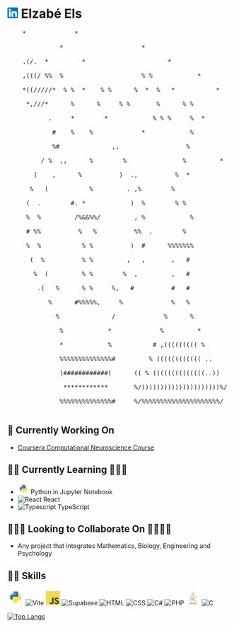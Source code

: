 # [![LinkedIn](./linkedin.png)](https://www.linkedin.com/in/maria-elizabeth-els) Elzabé Els

<pre>
    <span style="line-height: 0.5;">*             *                                                   <br></span>
    <span style="line-height: 0.5;">          *                     *                                 <br></span>
    <span style="line-height: 0.5;">.(/.  *         *                      *                          <br></span>
    <span style="line-height: 0.5;">,(((/ %%  %                     % %            *                  <br></span>
    <span style="line-height: 0.5;">*((/////*  % %  *    % %      %  *  %   *           *             <br></span>
    <span style="line-height: 0.5;"> *,///*      %      %     % %       %      % %                    <br></span>
    <span style="line-height: 0.5;">       .     *        *            % % %     %  *                 <br></span>
    <span style="line-height: 0.5;">        #    %    %             *            %                    <br></span>
    <span style="line-height: 0.5;">        %#              ,,                  %                     <br></span>
    <span style="line-height: 0.5;">     / %  ,,      %        %               %         *            <br></span>
    <span style="line-height: 0.5;">   (    ,      %          )  .,          %  *                     <br></span>
    <span style="line-height: 0.5;">  %   (           %         . ,%        %                         <br></span>
    <span style="line-height: 0.5;"> (  .        #. *            )  %        % %                      <br></span>
    <span style="line-height: 0.5;"> %  %         /%&&%%/         , %            %                    <br></span>
    <span style="line-height: 0.5;"> # %%          %   %          %%  .        %                      <br></span>
    <span style="line-height: 0.5;"> %  %           % %          )  #      %%%%%%%                    <br></span>
    <span style="line-height: 0.5;">  (  %          % %         ,   ,       ,   #                     <br></span>
    <span style="line-height: 0.5;">   %  (         % %        %  ,         ,   #                     <br></span>
    <span style="line-height: 0.5;">    .(   %      % %     %,   #          #   #                     <br></span>
    <span style="line-height: 0.5;">       %      #%%%%%,     %             %   %                     <br></span>
    <span style="line-height: 0.5;">         %              /             %      %                    <br></span>
    <span style="line-height: 0.5;">          %            *             %         *                  <br></span>
    <span style="line-height: 0.5;">          *            %           # ,((((((((( %                 <br></span>
    <span style="line-height: 0.5;">          %%%%%%%%%%%%%%#         % (((((((((((( ..               <br></span>
    <span style="line-height: 0.5;">          (############(      (( % ((((((((((((((..))             <br></span>
    <span style="line-height: 0.5;">           ************       %/)))))))))))))))))))))%/           <br></span>
    <span style="line-height: 0.5;">          %%%%%%%%%%%%%%#     %/%%%%%%%%%%%%%%%%%%%%%/            <br></span>
</pre>


## 🔭 Currently Working On
- <a href="https://www.coursera.org/learn/computational-neuroscience">Coursera Computational Neuroscience Course</a>
  
## 🌱🌱 Currently Learning 🌱🍃🍃
- <img src="https://raw.githubusercontent.com/github/explore/80688e429a7d4ef2fca1e82350fe8e3517d3494d/topics/python/python.png" height="25" width="25" alt="Python"> Python in Jupyter Notebook
- <img height="25" width="25" src="https://cdn.simpleicons.org/react/#61DAFB" alt="React"/> React
- <img height="25" width="25" src="https://cdn.simpleicons.org/typescript/#61DAFB" alt="Typescript"/> TypeScript

## 🧠🏋️‍♀️ Looking to Collaborate On 🏋️‍♀️🏋️‍♂️
- Any project that integrates Mathematics, Biology, Engineering and Psychology

## 💃💃 Skills
<img src="https://raw.githubusercontent.com/github/explore/80688e429a7d4ef2fca1e82350fe8e3517d3494d/topics/python/python.png" height="37" width="37" alt="Python"> <img src="https://avatars.githubusercontent.com/u/65625612?s=40&v=4" width="32" alt="Vite"> <img src="https://raw.githubusercontent.com/github/explore/80688e429a7d4ef2fca1e82350fe8e3517d3494d/topics/javascript/javascript.png" width="32" alt="JavaScript"> <img src="https://avatars.githubusercontent.com/u/54469796?s=40&v=4" width="32" alt="Supabase"> <img height="32" width="32" src="https://cdn.simpleicons.org/html5/#E34F26" alt="HTML"/> <img height="32" width="32" src="https://cdn.simpleicons.org/css3/#1572B6" alt="CSS"/> <img height="32" width="32" src="https://cdn.simpleicons.org/csharp/#239120" alt="C#"/> <img height="32" width="32" src="https://cdn.simpleicons.org/php/#777BB4" alt="PHP"/> <img src="https://raw.githubusercontent.com/github/explore/80688e429a7d4ef2fca1e82350fe8e3517d3494d/topics/java/java.png" width="32" alt="Java"> <img height="32" width="32" src="https://cdn.simpleicons.org/c/#A8B9CC" alt="C"/>

[![Top Langs](https://github-readme-stats-ekm86oxwf-elzabeels.vercel.app/api/top-langs/?username=ElzabeEls&layout=donut&theme=radical)](https://github.com/ElzabeEls/github-readme-stats)










